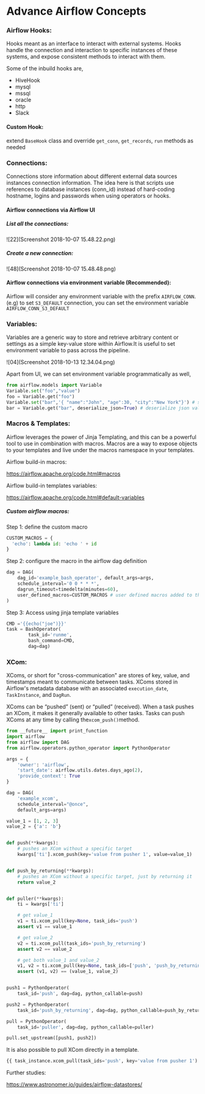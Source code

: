 # Advance Airflow Concepts

### Airflow Hooks:

Hooks meant as an interface to interact with external systems. Hooks handle the connection and interaction to specific instances of these systems, and expose consistent methods to interact with them.

Some of the inbuild hooks are,

- HiveHook
- mysql
- mssql
- oracle
- http
- Slack

#### Custom Hook:

extend `BaseHook` class and override `get_conn`, `get_records`, `run` methods as needed

### Connections:

Connections store information about different external data sources instances connection information. The idea here is that scripts use references to database instances (conn_id) instead of hard-coding hostname, logins and passwords when using operators or hooks.

#### Airflow connections via Airflow UI

##### List all the connections:

![22](Screenshot 2018-10-07 15.48.22.png)

##### Create a new connection:

![48](Screenshot 2018-10-07 15.48.48.png)

#### Airflow connections via environment variable (Recommended):

Airflow will consider any environment variable with the prefix `AIRFLOW_CONN`. (e.g) to set `S3_DEFAULT` connection, you can set the environment variable `AIRFLOW_CONN_S3_DEFAULT`

### Variables:

Variables are a generic way to store and retrieve arbitrary content or settings as a simple key-value store within Airflow.It is useful to set environment variable to pass across the pipeline.

![04](Screenshot 2018-10-13 12.34.04.png)

Apart from UI, we can set environment variable programmatically as well, 

```python
from airflow.models import Variable
Variable.set("foo","value")
foo = Variable.get("foo")
Variable.set("bar",'{ "name":"John", "age":30, "city":"New York"}') # set json as a value
bar = Variable.get("bar", deserialize_json=True) # deserialize json value
```

### Macros & Templates:

Airflow leverages the power of Jinja Templating, and this can be a powerful tool to use in combination with macros. Macros are a way to expose objects to your templates and live under the macros namespace in your templates.

Airflow build-in macros: 

https://airflow.apache.org/code.html#macros

Airflow build-in templates variables: 

https://airflow.apache.org/code.html#default-variables

##### Custom airflow macros:

Step 1: define the custom macro

```python
CUSTOM_MACROS = {
  'echo': lambda id: 'echo ' + id
} 
```

Step 2: configure the macro in the airflow dag definition

```python
dag = DAG(
    dag_id='example_bash_operator', default_args=args,
    schedule_interval='0 0 * * *',
    dagrun_timeout=timedelta(minutes=60),
    user_defined_macros=CUSTOM_MACROS # user defined macros added to the dag context
)
```

Step 3: Access using jinja template variables

```python
CMD ='{{echo("joe")}}'
task = BashOperator(
        task_id='runme',
        bash_command=CMD,
        dag=dag)
```

### XCom:

XComs, or short for "cross-communication" are stores of key, value, and timestamps meant to communicate between tasks. XComs stored in Airflow's metadata database with an associated `execution_date`, `TaskInstance`, and `DagRun`.

XComs can be “pushed” (sent) or “pulled” (received). When a task pushes an XCom, it makes it generally available to other tasks. Tasks can push XComs at any time by calling the`xcom_push()`method.

```python
from __future__ import print_function
import airflow
from airflow import DAG
from airflow.operators.python_operator import PythonOperator

args = {
    'owner': 'airflow',
    'start_date': airflow.utils.dates.days_ago(2),
    'provide_context': True
}

dag = DAG(
    'example_xcom',
    schedule_interval="@once",
    default_args=args)

value_1 = [1, 2, 3]
value_2 = {'a': 'b'}


def push(**kwargs):
    # pushes an XCom without a specific target
    kwargs['ti'].xcom_push(key='value from pusher 1', value=value_1)


def push_by_returning(**kwargs):
    # pushes an XCom without a specific target, just by returning it
    return value_2


def puller(**kwargs):
    ti = kwargs['ti']

    # get value_1
    v1 = ti.xcom_pull(key=None, task_ids='push')
    assert v1 == value_1

    # get value_2
    v2 = ti.xcom_pull(task_ids='push_by_returning')
    assert v2 == value_2

    # get both value_1 and value_2
    v1, v2 = ti.xcom_pull(key=None, task_ids=['push', 'push_by_returning'])
    assert (v1, v2) == (value_1, value_2)


push1 = PythonOperator(
    task_id='push', dag=dag, python_callable=push)

push2 = PythonOperator(
    task_id='push_by_returning', dag=dag, python_callable=push_by_returning)

pull = PythonOperator(
    task_id='puller', dag=dag, python_callable=puller)

pull.set_upstream([push1, push2])
```

It is also possible to pull XCom directly in a template.

```python
{{ task_instance.xcom_pull(task_ids='push', key='value from pusher 1') }}
```



Further studies:

https://www.astronomer.io/guides/airflow-datastores/
